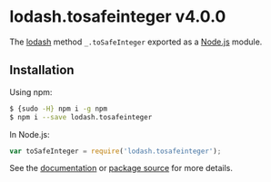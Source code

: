 # lodash.tosafeinteger v4.0.0

The [lodash](https://lodash.com/) method `_.toSafeInteger` exported as a [Node.js](https://nodejs.org/) module.

## Installation

Using npm:
```bash
$ {sudo -H} npm i -g npm
$ npm i --save lodash.tosafeinteger
```

In Node.js:
```js
var toSafeInteger = require('lodash.tosafeinteger');
```

See the [documentation](https://lodash.com/docs#toSafeInteger) or [package source](https://github.com/lodash/lodash/blob/4.0.0-npm-packages/lodash.tosafeinteger) for more details.
